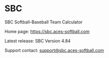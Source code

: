 # SBC
SBC Softball-Baseball Team Calculator

Home page: https://sbc.aces-softball.com

Latest release: SBC Version 4.84 

Support contact:
support@sbc.aces-softball.com
